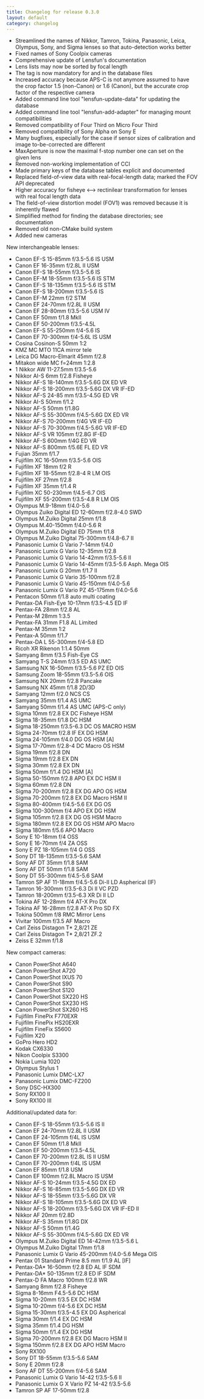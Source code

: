```yaml
---
title: Changelog for release 0.3.0
layout: default
category: changelog
---
```


* Streamlined the names of Nikkor, Tamron, Tokina, Panasonic, Leica, Olympus,
  Sony, and Sigma lenses so that auto-detection works better
* Fixed names of Sony Coolpix cameras
* Comprehensive update of Lensfun's documentation
* Lens lists may now be sorted by focal length
* The <cropfactor> tag is now mandatory for <camera> and <lens> in the database files
* Increased accuracy because APS-C is not anymore assumed to have the crop
  factor 1.5 (non-Canon) or 1.6 (Canon), but the accurate crop factor of the
  respective camera
* Added command line tool "lensfun-update-data" for updating the database
* Added command line tool "lensfun-add-adapter" for managing mount compatibilities
* Removed compatibility of Four Third on Micro Four Third
* Removed compatibility of Sony Alpha on Sony E
* Many bugfixes, especially for the case if sensor sizes of calibration and
  image to-be-corrected are different
* MaxAperture is now the maximal f-stop number one can set on the given lens
* Removed non-working implementation of CCI
* Made primary keys of the database tables explicit and documented
* Replaced field-of-view data with real-focal-length data; marked the FOV API
  deprecated
* Higher accuracy for fisheye <--> rectinilear transformation for lenses with
  real focal length data
* The field-of-view distortion model (FOV1) was removed because it is
  inherently flawed
* Simplified method for finding the database directories; see documentation
* Removed old non-CMake build system
* Added new cameras

New interchangeable lenses:

* Canon EF-S 15-85mm f/3.5-5.6 IS USM
* Canon EF 16-35mm f/2.8L II USM
* Canon EF-S 18-55mm f/3.5-5.6 IS
* Canon EF-M 18-55mm f/3.5-5.6 IS STM
* Canon EF-S 18-135mm f/3.5-5.6 IS STM
* Canon EF-S 18-200mm f/3.5-5.6 IS
* Canon EF-M 22mm f/2 STM
* Canon EF 24-70mm f/2.8L II USM
* Canon EF 28-80mm f/3.5-5.6 USM IV
* Canon EF 50mm f/1.8 MkII
* Canon EF 50-200mm f/3.5-4.5L
* Canon EF-S 55-250mm f/4-5.6 IS
* Canon EF 70-300mm f/4-5.6L IS USM
* Cosina Cosinon-S 50mm 1:2
* KMZ MC MTO 11CA mirror tele
* Leica DG Macro-Elmarit 45mm f/2.8
* Mitakon wide MC f=24mm 1:2.8
* 1 Nikkor AW 11-27.5mm f/3.5-5.6
* Nikkor AI-S 6mm f/2.8 Fisheye
* Nikkor AF-S 18-140mm f/3.5-5.6G DX ED VR
* Nikkor AF-S 18-200mm f/3.5-5.6G DX VR IF-ED
* Nikkor AF-S 24-85 mm f/3.5-4.5G ED VR
* Nikkor AI-S 50mm f/1.2
* Nikkor AF-S 50mm f/1.8G
* Nikkor AF-S 55-300mm f/4.5-5.6G DX ED VR
* Nikkor AF-S 70-200mm f/4G VR IF-ED
* Nikkor AF-S 70-300mm f/4.5-5.6G VR IF-ED
* Nikkor AF-S VR 105mm f/2.8G IF-ED
* Nikkor AF-S 600mm f/4G ED VR
* Nikkor AF-S 800mm f/5.6E FL ED VR
* Fujian 35mm f/1.7
* Fujifilm XC 16-50mm f/3.5-5.6 OIS
* Fujifilm XF 18mm f/2 R
* Fujifilm XF 18-55mm f/2.8-4 R LM OIS
* Fujifilm XF 27mm f/2.8
* Fujifilm XF 35mm f/1.4 R
* Fujifilm XC 50-230mm f/4.5-6.7 OIS
* Fujifilm XF 55-200mm f/3.5-4.8 R LM OIS
* Olympus M.9-18mm f/4.0-5.6
* Olympus Zuiko Digital ED 12-60mm f/2.8-4.0 SWD
* Olympus M.Zuiko Digital 25mm f/1.8
* Olympus M.40-150mm f/4.0-5.6 R
* Olympus M.Zuiko Digital ED 75mm f/1.8
* Olympus M.Zuiko Digital 75-300mm f/4.8-6.7 II
* Panasonic Lumix G Vario 7-14mm f/4.0
* Panasonic Lumix G Vario 12-35mm f/2.8
* Panasonic Lumix G Vario 14-42mm f/3.5-5.6 II
* Panasonic Lumix G Vario 14-45mm f/3.5-5.6 Asph. Mega OIS
* Panasonic Lumix G 20mm f/1.7 II
* Panasonic Lumix G Vario 35-100mm f/2.8
* Panasonic Lumix G Vario 45-150mm f/4.0-5.6
* Panasonic Lumix G Vario PZ 45-175mm f/4.0-5.6
* Pentacon 50mm f/1.8 auto multi coating
* Pentax-DA Fish-Eye 10-17mm f/3.5-4.5 ED IF
* Pentax-FA 28mm f/2.8 AL
* Pentax-M 28mm 1:3.5
* Pentax-FA 31mm F1.8 AL Limited
* Pentax-M 35mm 1:2
* Pentax-A 50mm f/1.7
* Pentax-DA L 55-300mm f/4-5.8 ED
* Ricoh XR Rikenon 1:1.4 50mm
* Samyang 8mm f/3.5 Fish-Eye CS
* Samyang T-S 24mm f/3.5 ED AS UMC
* Samsung NX 16-50mm f/3.5-5.6 PZ ED OIS
* Samsung Zoom 18-55mm f/3.5-5.6 OIS
* Samsung NX 20mm f/2.8 Pancake
* Samsung NX 45mm f/1.8 2D/3D
* Samyang 12mm f/2.0 NCS CS
* Samyang 35mm f/1.4 AS UMC
* Samyang 50mm f/1.4 AS UMC (APS-C only)
* Sigma 10mm f/2.8 EX DC Fisheye HSM
* Sigma 18-35mm f/1.8 DC HSM
* Sigma 18-250mm f/3.5-6.3 DC OS MACRO HSM
* Sigma 24-70mm f/2.8 IF EX DG HSM
* Sigma 24-105mm f/4.0 DG OS HSM [A]
* Sigma 17-70mm f/2.8-4 DC Macro OS HSM
* Sigma 19mm f/2.8 DN
* Sigma 19mm f/2.8 EX DN
* Sigma 30mm f/2.8 EX DN
* Sigma 50mm f/1.4 DG HSM [A]
* Sigma 50-150mm f/2.8 APO EX DC HSM II
* Sigma 60mm f/2.8 DN
* Sigma 70-200mm f/2.8 EX DG APO OS HSM
* Sigma 70-200mm f/2.8 EX DG Macro HSM II
* Sigma 80-400mm f/4.5-5.6 EX DG OS
* Sigma 100-300mm f/4 APO EX DG HSM
* Sigma 105mm f/2.8 EX DG OS HSM Macro
* Sigma 180mm f/2.8 EX DG OS HSM APO Macro
* Sigma 180mm f/5.6 APO Macro
* Sony E 10-18mm f/4 OSS
* Sony E 16-70mm f/4 ZA OSS
* Sony E PZ 18-105mm f/4 G OSS
* Sony DT 18-135mm f/3.5-5.6 SAM
* Sony AF DT 35mm f/1.8 SAM
* Sony AF DT 50mm f/1.8 SAM
* Sony DT 55-300mm f/4.5-5.6 SAM
* Tamron SP AF 11-18mm f/4.5-5.6 Di-II LD Aspherical (IF)
* Tamron 16-300mm f/3.5-6.3 Di II VC PZD
* Tamron 18-200mm f/3.5-6.3 XR Di II LD
* Tokina AF 12-28mm f/4 AT-X Pro DX
* Tokina AF 16-28mm f/2.8 AT-X Pro SD FX
* Tokina 500mm f/8 RMC Mirror Lens
* Vivitar 100mm f/3.5 AF Macro
* Carl Zeiss Distagon T* 2,8/21 ZE
* Carl Zeiss Distagon T* 2,8/21 ZF.2
* Zeiss E 32mm f/1.8

New compact cameras:

* Canon PowerShot A640
* Canon PowerShot A720
* Canon PowerShot IXUS 70
* Canon PowerShot S90
* Canon PowerShot S120
* Canon PowerShot SX220 HS
* Canon PowerShot SX230 HS
* Canon PowerShot SX260 HS
* Fujifilm FinePix F770EXR
* Fujifilm FinePix HS20EXR
* Fujifilm FineFix S5600
* Fujifilm X20
* GoPro Hero HD2
* Kodak CX6330
* Nikon Coolpix S3300
* Nokia Lumia 1020
* Olympus Stylus 1
* Panasonic Lumix DMC-LX7
* Panasonic Lumix DMC-FZ200
* Sony DSC-HX300
* Sony RX100 II
* Sony RX100 III

Additional/updated data for:

* Canon EF-S 18-55mm f/3.5-5.6 IS II
* Canon EF 24-70mm f/2.8L II USM
* Canon EF 24-105mm f/4L IS USM
* Canon EF 50mm f/1.8 MkII
* Canon EF 50-200mm f/3.5-4.5L
* Canon EF 70-200mm f/2.8L IS II USM
* Canon EF 70-200mm f/4L IS USM
* Canon EF 85mm f/1.8 USM
* Canon EF 100mm f/2.8L Macro IS USM
* Nikkor AF-S 10-24mm f/3.5-4.5G DX ED
* Nikkor AF-S 16-85mm f/3.5-5.6G DX ED VR
* Nikkor AF-S 18-55mm f/3.5-5.6G DX VR
* Nikkor AF-S 18-105mm f/3.5-5.6G DX ED VR
* Nikkor AF-S 18-200mm f/3.5-5.6G DX VR IF-ED II
* Nikkor AF 20mm f/2.8D
* Nikkor AF-S 35mm f/1.8G DX
* Nikkor AF-S 50mm f/1.4G
* Nikkor AF-S 55-300mm f/4.5-5.6G DX ED VR
* Olympus M.Zuiko Digital ED 14-42mm f/3.5-5.6 L
* Olympus M.Zuiko Digital 17mm f/1.8
* Panasonic Lumix G Vario 45-200mm f/4.0-5.6 Mega OIS
* Pentax 01 Standard Prime 8.5 mm f/1.9 AL [IF]
* Pentax-DA* 16-50mm f/2.8 ED AL IF SDM
* Pentax-DA* 50-135mm f/2.8 ED IF SDM
* Pentax-D FA Macro 100mm f/2.8 WR
* Samyang 8mm f/2.8 Fisheye
* Sigma 8-16mm F4.5-5.6 DC HSM
* Sigma 10-20mm f/3.5 EX DC HSM
* Sigma 10-20mm f/4-5.6 EX DC HSM
* Sigma 15-30mm f/3.5-4.5 EX DG Aspherical
* Sigma 30mm f/1.4 EX DC HSM
* Sigma 35mm f/1.4 DG HSM
* Sigma 50mm f/1.4 EX DG HSM
* Sigma 70-200mm f/2.8 EX DG Macro HSM II
* Sigma 150mm f/2.8 EX DG APO HSM Macro
* Sony RX100
* Sony DT 18-55mm f/3.5-5.6 SAM
* Sony E 20mm f/2.8
* Sony AF DT 55-200mm f/4-5.6 SAM
* Panasonic Lumix G Vario 14-42 f/3.5-5.6 II
* Panasonic Lumix G X Vario PZ 14-42 f/3.5-5.6
* Tamron SP AF 17-50mm f/2.8
